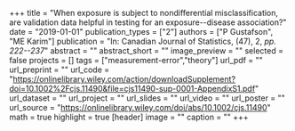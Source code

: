 +++
title = "When exposure is subject to nondifferential misclassification, are validation data helpful in testing for an exposure--disease association?"
date = "2019-01-01"
publication_types = ["2"]
authors = ["P Gustafson", "ME Karim"]
publication = "In: Canadian Journal of Statistics, (47), 2, _pp. 222--237_"
abstract = ""
abstract_short = ""
image_preview = ""
selected = false
projects = []
tags = ["measurement-error","theory"]
url_pdf = ""
url_preprint = ""
url_code = "https://onlinelibrary.wiley.com/action/downloadSupplement?doi=10.1002%2Fcjs.11490&file=cjs11490-sup-0001-AppendixS1.pdf"
url_dataset = ""
url_project = ""
url_slides = ""
url_video = ""
url_poster = ""
url_source = "https://onlinelibrary.wiley.com/doi/abs/10.1002/cjs.11490"
math = true
highlight = true
[header]
image = ""
caption = ""
+++
